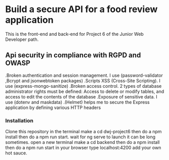 # Build a secure API for a food review application

This is the front-end and back-end for Project 6 of the Junior Web Developer path.

## Api security in compliance with RGPD and OWASP
.Broken authentication and session management. I use (password-validator ,Bcrypt and jsonwebtoken packages)
.Scripts XSS (Cross-Site Scripting). I use (express-mongo-sanitize)
.Broken access control. 2 types of database administrator rights must be defined: 
 Access to delete or modify tables, and access to edit the contents of the database
.Exposure of sensitive data. I use (dotenv and maskdata)
.(Helmet) helps me to secure the Express application by defining various HTTP headers

### Installation

Clone this repository
in the terminal make a cd dwj-project6 
then do a npm install
then do a npm run start.
wait for ng serve to launch
it can be long sometimes.
open a new terminal 
make a cd backend
then do a npm install
then do a npm run start
in your browser type localhost:4200
add your own hot sauce.

